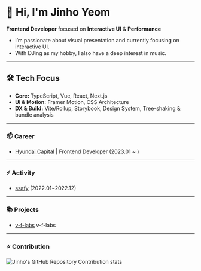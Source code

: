 # 👋 Hi, I'm Jinho Yeom

**Frontend Developer** focused on **Interactive UI** & **Performance**
- I’m passionate about visual presentation and currently focusing on interactive UI.
- With DJing as my hobby, I also have a deep interest in music.

---

## 🛠 Tech Focus
- **Core:** TypeScript, Vue, React, Next.js
- **UI & Motion:** Framer Motion, CSS Architecture
- **DX & Build:** Vite/Rollup, Storybook, Design System, Tree-shaking & bundle analysis

---

### 📫  Career

- [Hyundai Capital](https://about.hyundaicapital.com/main.hc?lang=ko) | Frontend Developer (2023.01 ~ )

---

### ⚡ Activity

- [ssafy](https://www.ssafy.com/ksp/jsp/swp/swpMain.jsp) (2022.01~2022.12)

---

### 📚 Projects

- [v-f-labs](https://v-f-labs-website-web.vercel.app/)  v-f-labs

---

### ⭐️ Contribution
![Jinho's GitHub Repository Contribution stats](https://github-contributor-stats.vercel.app/api?username=Yeom-JinHo&combine_all_yearly_contributions=true&hide=B)
